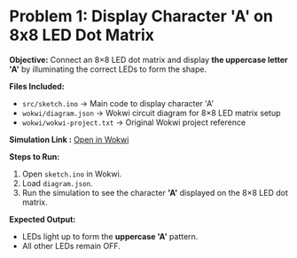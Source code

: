 # Problem 1: Display Character 'A' on 8x8 LED Dot Matrix

**Objective:**
Connect an 8×8 LED dot matrix and display **the uppercase letter 'A'** by illuminating the correct LEDs to form the shape.

**Files Included:**

* `src/sketch.ino` → Main code to display character 'A'
* `wokwi/diagram.json` → Wokwi circuit diagram for 8×8 LED matrix setup
* `wokwi/wokwi-project.txt` → Original Wokwi project reference

**Simulation Link :**
[Open in Wokwi](https://wokwi.com/projects/444996368951616513)

**Steps to Run:**

1. Open `sketch.ino` in Wokwi.
2. Load `diagram.json`.
3. Run the simulation to see the character **'A'** displayed on the 8×8 LED dot matrix.

**Expected Output:**

* LEDs light up to form the **uppercase 'A'** pattern.
* All other LEDs remain OFF.
